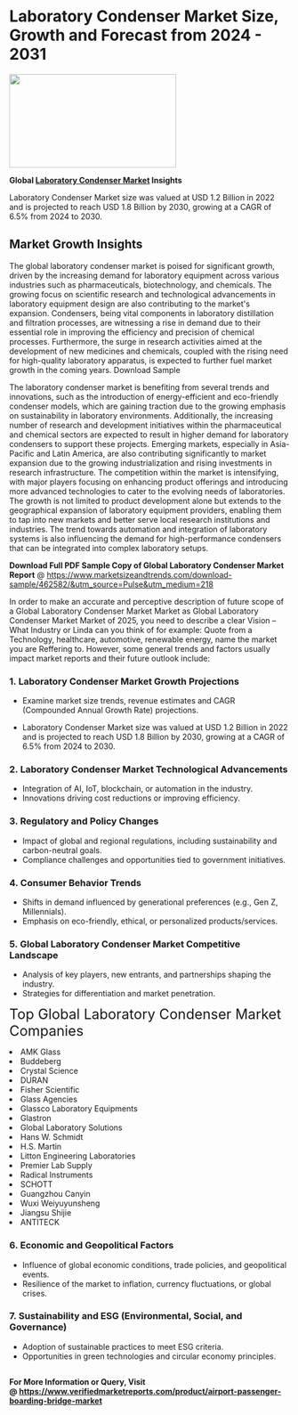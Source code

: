 <H1>Laboratory Condenser Market Size, Growth and Forecast from 2024 - 2031</H1><img class="aligncenter size-medium wp-image-584254" src="https://thirdeyenews.in/wp-content/uploads/2024/09/Global-Market-Research-300x168.jpeg" alt="" width="300" height="168" /><p><strong>Global&nbsp;<a href="https://www.marketsizeandtrends.com/download-sample/462582/&amp;utm_source=Pulse&amp;utm_medium=218">Laboratory Condenser Market</a> Insights</strong></p><p>Laboratory Condenser Market size was valued at USD 1.2 Billion in 2022 and is projected to reach USD 1.8 Billion by 2030, growing at a CAGR of 6.5% from 2024 to 2030.</p><p><h2>Market Growth Insights</h2> <p>The global laboratory condenser market is poised for significant growth, driven by the increasing demand for laboratory equipment across various industries such as pharmaceuticals, biotechnology, and chemicals. The growing focus on scientific research and technological advancements in laboratory equipment design are also contributing to the market's expansion. Condensers, being vital components in laboratory distillation and filtration processes, are witnessing a rise in demand due to their essential role in improving the efficiency and precision of chemical processes. Furthermore, the surge in research activities aimed at the development of new medicines and chemicals, coupled with the rising need for high-quality laboratory apparatus, is expected to further fuel market growth in the coming years. Download Sample</p> <p>The laboratory condenser market is benefiting from several trends and innovations, such as the introduction of energy-efficient and eco-friendly condenser models, which are gaining traction due to the growing emphasis on sustainability in laboratory environments. Additionally, the increasing number of research and development initiatives within the pharmaceutical and chemical sectors are expected to result in higher demand for laboratory condensers to support these projects. Emerging markets, especially in Asia-Pacific and Latin America, are also contributing significantly to market expansion due to the growing industrialization and rising investments in research infrastructure. The competition within the market is intensifying, with major players focusing on enhancing product offerings and introducing more advanced technologies to cater to the evolving needs of laboratories. The growth is not limited to product development alone but extends to the geographical expansion of laboratory equipment providers, enabling them to tap into new markets and better serve local research institutions and industries. The trend towards automation and integration of laboratory systems is also influencing the demand for high-performance condensers that can be integrated into complex laboratory setups. </p><p><span class=""><strong>Download Full PDF Sample Copy of Global Laboratory Condenser Market Report</strong> @ <a href="https://www.marketsizeandtrends.com/download-sample/462582/&amp;utm_source=Pulse&amp;utm_medium=218" target="_blank">https://www.marketsizeandtrends.com/download-sample/462582/&amp;utm_source=Pulse&amp;utm_medium=218</a></span></p><p>In order to make an accurate and perceptive description of future scope of a Global&nbsp;Laboratory Condenser Market Market as Global&nbsp;Laboratory Condenser Market Market of 2025, you need to describe a clear Vision &ndash; What Industry or Linda can you think of for example: Quote from a Technology, healthcare, automotive, renewable energy, name the market you are Reffering to. However, some general trends and factors usually impact market reports and their future outlook include:</p><h3>1.&nbsp;<strong>Laboratory Condenser Market Growth Projections</strong></h3><ul><li>Examine market size trends, revenue estimates and CAGR (Compounded Annual Growth Rate) projections.</li><li><p>Laboratory Condenser Market size was valued at USD 1.2 Billion in 2022 and is projected to reach USD 1.8 Billion by 2030, growing at a CAGR of 6.5% from 2024 to 2030.</p></li></ul><h3>2.&nbsp;<strong>Laboratory Condenser Market Technological Advancements</strong></h3><ul><li>Integration of AI, IoT, blockchain, or automation in the industry.</li><li>Innovations driving cost reductions or improving efficiency.</li></ul><h3>3.&nbsp;<strong>Regulatory and Policy Changes</strong></h3><ul><li>Impact of global and regional regulations, including sustainability and carbon-neutral goals.</li><li>Compliance challenges and opportunities tied to government initiatives.</li></ul><h3>4.&nbsp;<strong>Consumer Behavior Trends</strong></h3><ul><li>Shifts in demand influenced by generational preferences (e.g., Gen Z, Millennials).</li><li>Emphasis on eco-friendly, ethical, or personalized products/services.</li></ul><h3>5.&nbsp;<strong>Global Laboratory Condenser Market Competitive Landscape</strong></h3><ul><li>Analysis of key players, new entrants, and partnerships shaping the industry.</li><li>Strategies for differentiation and market penetration.</li></ul><p data-pm-slice="1 1 []"><span style="color: inherit; font-family: inherit; font-size: 25px;">Top Global Laboratory Condenser Market Companies</span></p><div class="" data-test-id=""><p><li>AMK Glass</li><li> Buddeberg</li><li> Crystal Science</li><li> DURAN</li><li> Fisher Scientific</li><li> Glass Agencies</li><li> Glassco Laboratory Equipments</li><li> Glastron</li><li> Global Laboratory Solutions</li><li> Hans W. Schmidt</li><li> H.S. Martin</li><li> Litton Engineering Laboratories</li><li> Premier Lab Supply</li><li> Radical Instruments</li><li> SCHOTT</li><li> Guangzhou Canyin</li><li> Wuxi Weiyuyunsheng</li><li> Jiangsu Shijie</li><li> ANTITECK</li></p></div><h3>6.&nbsp;<strong>Economic and Geopolitical Factors</strong></h3><ul><li>Influence of global economic conditions, trade policies, and geopolitical events.</li><li>Resilience of the market to inflation, currency fluctuations, or global crises.</li></ul><h3>7.&nbsp;<strong>Sustainability and ESG (Environmental, Social, and Governance)</strong></h3><ul><li>Adoption of sustainable practices to meet ESG criteria.</li><li>Opportunities in green technologies and circular economy principles.</li></ul><h2><strong style="font-size: 14px;">For More Information or Query, Visit @&nbsp;</strong><a style="background-color: #ffffff; font-size: 14px;" href="https://www.marketsizeandtrends.com/report/laboratory-condenser-market/" target="_blank">https://www.verifiedmarketreports.com/product/airport-passenger-boarding-bridge-market</a></h2>

